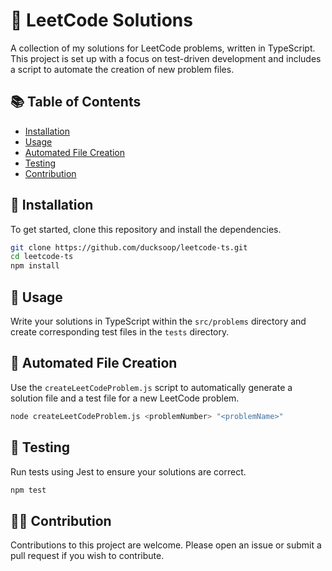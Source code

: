 # 🚀 LeetCode Solutions

A collection of my solutions for LeetCode problems, written in TypeScript. This project is set up with a focus on test-driven development and includes a script to automate the creation of new problem files.

## 📚 Table of Contents

- [Installation](#installation)
- [Usage](#usage)
- [Automated File Creation](#automated-file-creation)
- [Testing](#testing)
- [Contribution](#contribution)

## 🔧 Installation

To get started, clone this repository and install the dependencies.

```bash
git clone https://github.com/ducksoop/leetcode-ts.git
cd leetcode-ts
npm install
```

## 🚀 Usage

Write your solutions in TypeScript within the `src/problems` directory and create corresponding test files in the `tests` directory.

## 🤖 Automated File Creation

Use the `createLeetCodeProblem.js` script to automatically generate a solution file and a test file for a new LeetCode problem.

```bash
node createLeetCodeProblem.js <problemNumber> "<problemName>"
```

## 🧪 Testing

Run tests using Jest to ensure your solutions are correct.

```bash
npm test
```

## 👨‍💻 Contribution

Contributions to this project are welcome. Please open an issue or submit a pull request if you wish to contribute.
